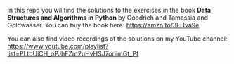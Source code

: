 In this repo you wil find the solutions to the exercises in the book **Data Structures and Algorithms in Python** by Goodrich and Tamassia and Goldwasser. You can buy the book here: https://amzn.to/3FHva9e

You can also find video recordings of the solutions on my YouTube channel:
https://www.youtube.com/playlist?list=PLtbUiCH_oPJhFZm2uHvHSJ7oriimGt_Pf
